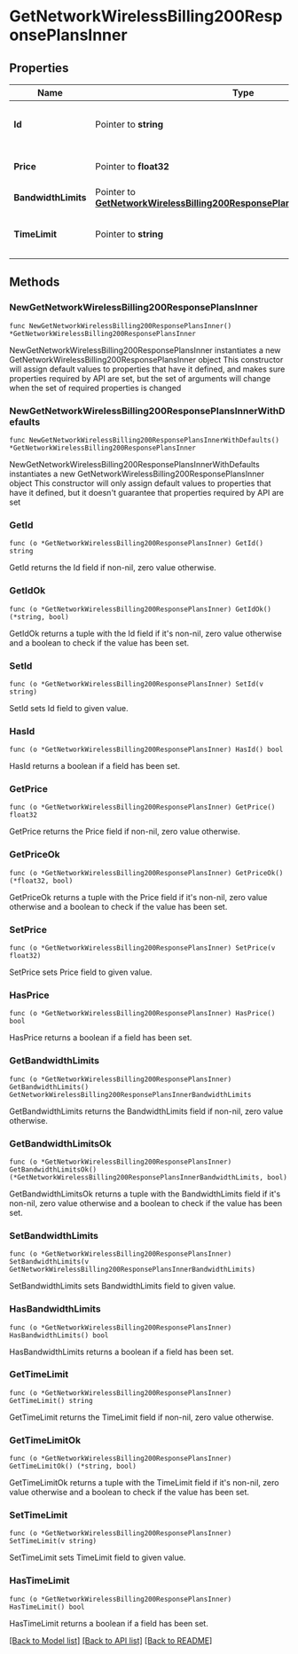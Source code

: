 # GetNetworkWirelessBilling200ResponsePlansInner

## Properties

Name | Type | Description | Notes
------------ | ------------- | ------------- | -------------
**Id** | Pointer to **string** | The id of the pricing plan to update. | [optional] 
**Price** | Pointer to **float32** | The price of the billing plan. | [optional] 
**BandwidthLimits** | Pointer to [**GetNetworkWirelessBilling200ResponsePlansInnerBandwidthLimits**](GetNetworkWirelessBilling200ResponsePlansInnerBandwidthLimits.md) |  | [optional] 
**TimeLimit** | Pointer to **string** | The time limit of the pricing plan in minutes. | [optional] 

## Methods

### NewGetNetworkWirelessBilling200ResponsePlansInner

`func NewGetNetworkWirelessBilling200ResponsePlansInner() *GetNetworkWirelessBilling200ResponsePlansInner`

NewGetNetworkWirelessBilling200ResponsePlansInner instantiates a new GetNetworkWirelessBilling200ResponsePlansInner object
This constructor will assign default values to properties that have it defined,
and makes sure properties required by API are set, but the set of arguments
will change when the set of required properties is changed

### NewGetNetworkWirelessBilling200ResponsePlansInnerWithDefaults

`func NewGetNetworkWirelessBilling200ResponsePlansInnerWithDefaults() *GetNetworkWirelessBilling200ResponsePlansInner`

NewGetNetworkWirelessBilling200ResponsePlansInnerWithDefaults instantiates a new GetNetworkWirelessBilling200ResponsePlansInner object
This constructor will only assign default values to properties that have it defined,
but it doesn't guarantee that properties required by API are set

### GetId

`func (o *GetNetworkWirelessBilling200ResponsePlansInner) GetId() string`

GetId returns the Id field if non-nil, zero value otherwise.

### GetIdOk

`func (o *GetNetworkWirelessBilling200ResponsePlansInner) GetIdOk() (*string, bool)`

GetIdOk returns a tuple with the Id field if it's non-nil, zero value otherwise
and a boolean to check if the value has been set.

### SetId

`func (o *GetNetworkWirelessBilling200ResponsePlansInner) SetId(v string)`

SetId sets Id field to given value.

### HasId

`func (o *GetNetworkWirelessBilling200ResponsePlansInner) HasId() bool`

HasId returns a boolean if a field has been set.

### GetPrice

`func (o *GetNetworkWirelessBilling200ResponsePlansInner) GetPrice() float32`

GetPrice returns the Price field if non-nil, zero value otherwise.

### GetPriceOk

`func (o *GetNetworkWirelessBilling200ResponsePlansInner) GetPriceOk() (*float32, bool)`

GetPriceOk returns a tuple with the Price field if it's non-nil, zero value otherwise
and a boolean to check if the value has been set.

### SetPrice

`func (o *GetNetworkWirelessBilling200ResponsePlansInner) SetPrice(v float32)`

SetPrice sets Price field to given value.

### HasPrice

`func (o *GetNetworkWirelessBilling200ResponsePlansInner) HasPrice() bool`

HasPrice returns a boolean if a field has been set.

### GetBandwidthLimits

`func (o *GetNetworkWirelessBilling200ResponsePlansInner) GetBandwidthLimits() GetNetworkWirelessBilling200ResponsePlansInnerBandwidthLimits`

GetBandwidthLimits returns the BandwidthLimits field if non-nil, zero value otherwise.

### GetBandwidthLimitsOk

`func (o *GetNetworkWirelessBilling200ResponsePlansInner) GetBandwidthLimitsOk() (*GetNetworkWirelessBilling200ResponsePlansInnerBandwidthLimits, bool)`

GetBandwidthLimitsOk returns a tuple with the BandwidthLimits field if it's non-nil, zero value otherwise
and a boolean to check if the value has been set.

### SetBandwidthLimits

`func (o *GetNetworkWirelessBilling200ResponsePlansInner) SetBandwidthLimits(v GetNetworkWirelessBilling200ResponsePlansInnerBandwidthLimits)`

SetBandwidthLimits sets BandwidthLimits field to given value.

### HasBandwidthLimits

`func (o *GetNetworkWirelessBilling200ResponsePlansInner) HasBandwidthLimits() bool`

HasBandwidthLimits returns a boolean if a field has been set.

### GetTimeLimit

`func (o *GetNetworkWirelessBilling200ResponsePlansInner) GetTimeLimit() string`

GetTimeLimit returns the TimeLimit field if non-nil, zero value otherwise.

### GetTimeLimitOk

`func (o *GetNetworkWirelessBilling200ResponsePlansInner) GetTimeLimitOk() (*string, bool)`

GetTimeLimitOk returns a tuple with the TimeLimit field if it's non-nil, zero value otherwise
and a boolean to check if the value has been set.

### SetTimeLimit

`func (o *GetNetworkWirelessBilling200ResponsePlansInner) SetTimeLimit(v string)`

SetTimeLimit sets TimeLimit field to given value.

### HasTimeLimit

`func (o *GetNetworkWirelessBilling200ResponsePlansInner) HasTimeLimit() bool`

HasTimeLimit returns a boolean if a field has been set.


[[Back to Model list]](../README.md#documentation-for-models) [[Back to API list]](../README.md#documentation-for-api-endpoints) [[Back to README]](../README.md)


